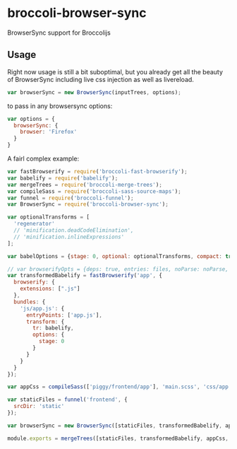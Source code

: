 # broccoli-browser-sync
BrowserSync support for Broccolijs

## Usage

Right now usage is still a bit suboptimal, but you already get all the beauty of BrowserSync including live css injection as well as livereload.

```js
var browserSync = new BrowserSync(inputTrees, options);
```

to pass in any browsersync options:
```js
var options = {
  browserSync: {
    browser: 'Firefox'
  }
}
```

A fairl complex example:
```js
var fastBrowserify = require('broccoli-fast-browserify');
var babelify = require('babelify');
var mergeTrees = require('broccoli-merge-trees');
var compileSass = require('broccoli-sass-source-maps');
var funnel = require('broccoli-funnel');
var BrowserSync = require('broccoli-browser-sync');

var optionalTransforms = [
  'regenerator'
  // 'minification.deadCodeElimination',
  // 'minification.inlineExpressions'
];

var babelOptions = {stage: 0, optional: optionalTransforms, compact: true};

// var browserifyOpts = {deps: true, entries: files, noParse: noParse, ignoreMissing: true};
var transformedBabelify = fastBrowserify('app', {
  browserify: {
    extensions: [".js"]
  },
  bundles: {
    'js/app.js': {
      entryPoints: ['app.js'],
      transform: {
        tr: babelify,
        options: {
          stage: 0
        }
      }
    }
  }
});

var appCss = compileSass(['piggy/frontend/app'], 'main.scss', 'css/app.css');

var staticFiles = funnel('frontend', {
  srcDir: 'static'
});

var browserSync = new BrowserSync([staticFiles, transformedBabelify, appCss]);

module.exports = mergeTrees([staticFiles, transformedBabelify, appCss, browserSync]);
```
